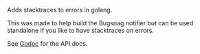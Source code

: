 Adds stacktraces to errors in golang.

This was made to help build the Bugsnag notifier but can be used standalone if
you like to have stacktraces on errors.

See [Godoc](https://godoc.org/bugsnag/bugsnag-go/errors) for the API docs.
